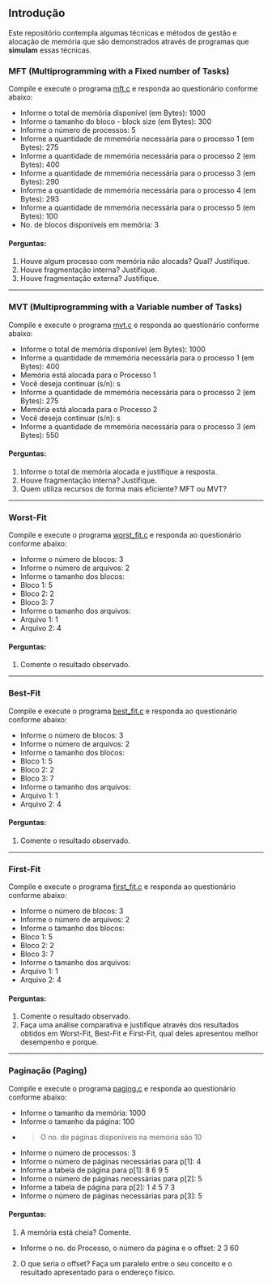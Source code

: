 ## Introdução

Este repositório contempla algumas técnicas e métodos de gestão e alocação de memória que são demonstrados através de programas que **simulam** essas técnicas.

### MFT (Multiprogramming with a Fixed number of Tasks)

Compile e execute o programa [mft.c](https://github.com/ramonfontes/so/blob/master/memory_management/mft.c) e responda ao questionário conforme abaixo:

- Informe o total de memória disponível (em Bytes): 1000
- Informe o tamanho do bloco - block size (em Bytes): 300
- Informe o número de processos: 5
- Informe a quantidade de mmemória necessária para o processo 1 (em Bytes): 275
- Informe a quantidade de mmemória necessária para o processo 2 (em Bytes): 400
- Informe a quantidade de mmemória necessária para o processo 3 (em Bytes): 290
- Informe a quantidade de mmemória necessária para o processo 4 (em Bytes): 293
- Informe a quantidade de mmemória necessária para o processo 5 (em Bytes): 100
- No. de blocos disponíveis em memória: 3


#### Perguntas:

1. Houve algum processo com memória não alocada? Qual? Justifique.
2. Houve fragmentação interna? Justifique.
3. Houve fragmentação externa? Justifique.

---

### MVT (Multiprogramming with a Variable number of Tasks)

Compile e execute o programa [mvt.c](https://github.com/ramonfontes/so/blob/master/memory_management/mvt.c) e responda ao questionário conforme abaixo:

- Informe o total de memória disponível (em Bytes): 1000
- Informe a quantidade de mmemória necessária para o processo 1 (em Bytes): 400
- Memória está alocada para o Processo 1
- Você deseja continuar (s/n): s
- Informe a quantidade de mmemória necessária para o processo 2 (em Bytes): 275
- Memória está alocada para o Processo 2
- Você deseja continuar (s/n): s
- Informe a quantidade de mmemória necessária para o processo 3 (em Bytes): 550

#### Perguntas:

1. Informe o total de memória alocada e justifique a resposta.
2. Houve fragmentação interna? Justifique.
3. Quem utiliza recursos de forma mais eficiente? MFT ou MVT?

---

### Worst-Fit

Compile e execute o programa [worst_fit.c](https://github.com/ramonfontes/so/blob/master/memory_management/worst_fit.c) e responda ao questionário conforme abaixo:

- Informe o número de blocos: 3
- Informe o número de arquivos: 2
- Informe o tamanho dos blocos:
- Bloco 1: 5
- Bloco 2: 2
- Bloco 3: 7
- Informe o tamanho dos arquivos:
- Arquivo 1: 1
- Arquivo 2: 4

#### Perguntas:

1. Comente o resultado observado.

---

### Best-Fit

Compile e execute o programa [best_fit.c](https://github.com/ramonfontes/so/blob/master/memory_management/best_fit.c) e responda ao questionário conforme abaixo:

- Informe o número de blocos: 3
- Informe o número de arquivos: 2
- Informe o tamanho dos blocos:
- Bloco 1: 5
- Bloco 2: 2
- Bloco 3: 7
- Informe o tamanho dos arquivos:
- Arquivo 1: 1
- Arquivo 2: 4

#### Perguntas:

1. Comente o resultado observado.

---

### First-Fit

Compile e execute o programa [first_fit.c](https://github.com/ramonfontes/so/blob/master/memory_management/first_fit.c) e responda ao questionário conforme abaixo:

- Informe o número de blocos: 3
- Informe o número de arquivos: 2
- Informe o tamanho dos blocos:
- Bloco 1: 5
- Bloco 2: 2
- Bloco 3: 7
- Informe o tamanho dos arquivos:
- Arquivo 1: 1
- Arquivo 2: 4

#### Perguntas:

1. Comente o resultado observado.
2. Faça uma análise comparativa e justifique através dos resultados obtidos em Worst-Fit, Best-Fit e First-Fit, qual deles apresentou melhor desempenho e porque.

---

### Paginação (Paging)

Compile e execute o programa [paging.c](https://github.com/ramonfontes/so/blob/master/memory_management/paging.c) e responda ao questionário conforme abaixo:


- Informe o tamanho da memória: 1000
- Informe o tamanho da página: 100
- > O no. de páginas disponíveis na memória são 10
- Informe o número de processos: 3
- Informe o número de páginas necessárias para p[1]: 4
- Informe a tabela de página para p[1]: 8 6 9 5
- Informe o número de páginas necessárias para p[2]: 5
- Informe a tabela de página para p[2]: 1 4 5 7 3
- Informe o número de páginas necessárias para p[3]: 5

#### Perguntas:

1. A memória está cheia? Comente.

- Informe o no. do Processo, o número da página e o offset: 2 3 60

2. O que seria o offset? Faça um paralelo entre o seu conceito e o resultado apresentado para o endereço físico.

